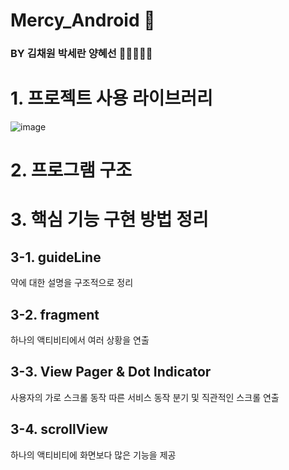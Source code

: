 # Mercy_Android 🦋
### BY 김채원 박세란 양혜선 👼🏾👼👼🏻

# 1. 프로젝트 사용 라이브러리

![image](https://user-images.githubusercontent.com/59532818/83954194-061cff80-a882-11ea-9078-46c518c651ae.png)


# 2. 프로그램 구조
# 3. 핵심 기능 구현 방법 정리

## 3-1. guideLine
약에 대한 설명을 구조적으로 정리

## 3-2. fragment
하나의 액티비티에서 여러 상황을 연출

## 3-3. View Pager & Dot Indicator
사용자의 가로 스크롤 동작 따른 서비스 동작 분기 및 직관적인 스크롤 연출

## 3-4. scrollView
하나의 액티비티에 화면보다 많은 기능을 제공

